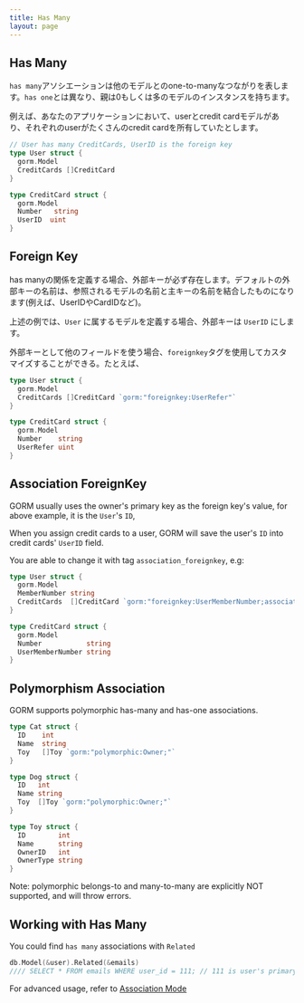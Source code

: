 ```yaml
---
title: Has Many
layout: page
---
```


## Has Many

`has many`アソシエーションは他のモデルとのone-to-manyなつながりを表します。`has one`とは異なり、親は0もしくは多のモデルのインスタンスを持ちます。

例えば、あなたのアプリケーションにおいて、userとcredit cardモデルがあり、それぞれのuserがたくさんのcredit cardを所有していたとします。

```go
// User has many CreditCards, UserID is the foreign key
type User struct {
  gorm.Model
  CreditCards []CreditCard
}

type CreditCard struct {
  gorm.Model
  Number   string
  UserID  uint
}
```

## Foreign Key

has manyの関係を定義する場合、外部キーが必ず存在します。デフォルトの外部キーの名前は、参照されるモデルの名前と主キーの名前を結合したものになります(例えば、UserIDやCardIDなど)。

上述の例では、`User` に属するモデルを定義する場合、外部キーは `UserID` にします。

外部キーとして他のフィールドを使う場合、`foreignkey`タグを使用してカスタマイズすることができる。たとえば、

```go
type User struct {
  gorm.Model
  CreditCards []CreditCard `gorm:"foreignkey:UserRefer"`
}

type CreditCard struct {
  gorm.Model
  Number    string
  UserRefer uint
}
```

## Association ForeignKey

GORM usually uses the owner's primary key as the foreign key's value, for above example, it is the `User`'s `ID`,

When you assign credit cards to a user, GORM will save the user's `ID` into credit cards' `UserID` field.

You are able to change it with tag `association_foreignkey`, e.g:

```go
type User struct {
  gorm.Model
  MemberNumber string
  CreditCards  []CreditCard `gorm:"foreignkey:UserMemberNumber;association_foreignkey:MemberNumber"`
}

type CreditCard struct {
  gorm.Model
  Number           string
  UserMemberNumber string
}
```

## Polymorphism Association

GORM supports polymorphic has-many and has-one associations.

```go
type Cat struct {
  ID    int
  Name  string
  Toy   []Toy `gorm:"polymorphic:Owner;"`
}

type Dog struct {
  ID   int
  Name string
  Toy  []Toy `gorm:"polymorphic:Owner;"`
}

type Toy struct {
  ID        int
  Name      string
  OwnerID   int
  OwnerType string
}
```

Note: polymorphic belongs-to and many-to-many are explicitly NOT supported, and will throw errors.

## Working with Has Many

You could find `has many` associations with `Related`

```go
db.Model(&user).Related(&emails)
//// SELECT * FROM emails WHERE user_id = 111; // 111 is user's primary key
```

For advanced usage, refer to [Association Mode](/docs/associations.html#Association-Mode)